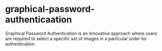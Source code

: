 # graphical-password-authenticaation
Graphical Password Authentication is an innovative approach where users are required to select a specific set of images in a particular order for authentication.
